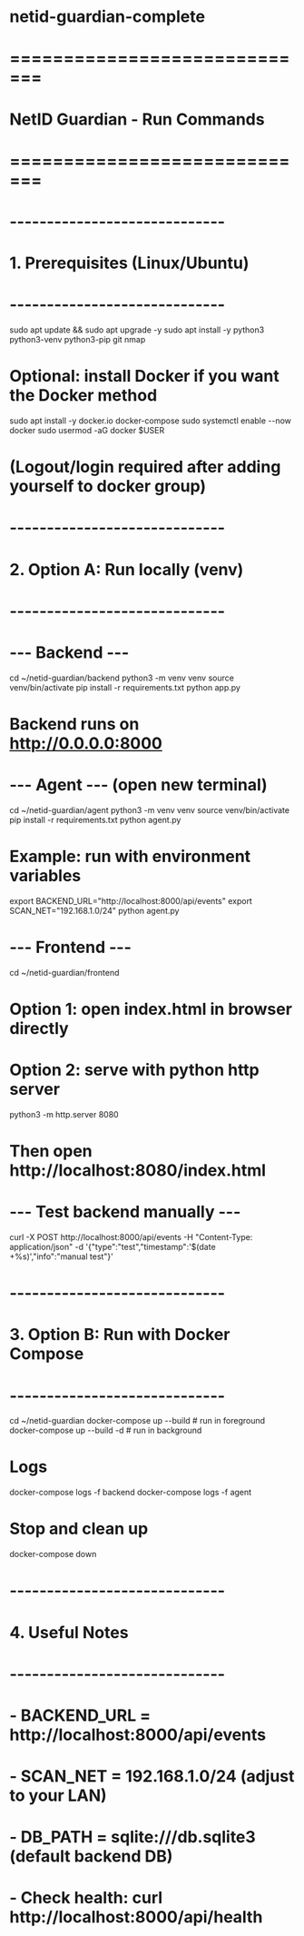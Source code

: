 # netid-guardian-complete

# =============================
# NetID Guardian - Run Commands
# =============================

# -----------------------------
# 1. Prerequisites (Linux/Ubuntu)
# -----------------------------
sudo apt update && sudo apt upgrade -y
sudo apt install -y python3 python3-venv python3-pip git nmap

# Optional: install Docker if you want the Docker method
sudo apt install -y docker.io docker-compose
sudo systemctl enable --now docker
sudo usermod -aG docker $USER
# (Logout/login required after adding yourself to docker group)

# -----------------------------
# 2. Option A: Run locally (venv)
# -----------------------------

# --- Backend ---
cd ~/netid-guardian/backend
python3 -m venv venv
source venv/bin/activate
pip install -r requirements.txt
python app.py
# Backend runs on http://0.0.0.0:8000

# --- Agent --- (open new terminal)
cd ~/netid-guardian/agent
python3 -m venv venv
source venv/bin/activate
pip install -r requirements.txt
python agent.py

# Example: run with environment variables
export BACKEND_URL="http://localhost:8000/api/events"
export SCAN_NET="192.168.1.0/24"
python agent.py

# --- Frontend ---
cd ~/netid-guardian/frontend
# Option 1: open index.html in browser directly
# Option 2: serve with python http server
python3 -m http.server 8080
# Then open http://localhost:8080/index.html

# --- Test backend manually ---
curl -X POST http://localhost:8000/api/events   -H "Content-Type: application/json"   -d '{"type":"test","timestamp":'$(date +%s)',"info":"manual test"}'

# -----------------------------
# 3. Option B: Run with Docker Compose
# -----------------------------
cd ~/netid-guardian
docker-compose up --build        # run in foreground
docker-compose up --build -d     # run in background

# Logs
docker-compose logs -f backend
docker-compose logs -f agent

# Stop and clean up
docker-compose down

# -----------------------------
# 4. Useful Notes
# -----------------------------
# - BACKEND_URL = http://localhost:8000/api/events
# - SCAN_NET    = 192.168.1.0/24   (adjust to your LAN)
# - DB_PATH     = sqlite:///db.sqlite3 (default backend DB)
# - Check health: curl http://localhost:8000/api/health
